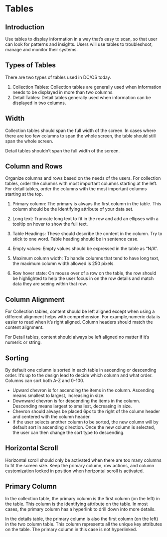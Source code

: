 # Tables

## Introduction

Use tables to display information in a way that’s easy to scan, so that user can look for patterns and insights. Users will use tables to troubleshoot, manage and monitor their systems. 

## Types of Tables

There are two types of tables used in DC/OS today. 

1. Collection Tables: Collection tables are generally used when information needs to be displayed in more than two columns.
2. Detail Tables: Detail tables generally used when information can be displayed in two columns.

## Width

Collection tables should span the full width of the screen. In cases where there are too few columns to span the whole screen, the table should still span the whole screen. 

Detail tables shouldn’t span the full width of the screen.

## Column and Rows

Organize columns and rows based on the needs of the users. For collection tables, order the columns with most important columns starting at the left. For detail tables, order the columns with the most important columns starting at the top. 

1. Primary column: The primary is always the first column in the table. This column should be the identifying attribute of your data set. 

2. Long text: Truncate long text to fit in the row and add an ellipses with a tooltip on hover to show the full text. 

3. Table Headings: These should describe the content in the column. Try to stick to one word. Table heading should be in sentence case. 

4. Empty values: Empty values should be expressed in the table as “N/A”. 

5. Maximum column width: To handle columns that tend to have long text, the maximum column width allowed is 250 pixels.

6. Row hover state: On mouse over of a row on the table, the row should be highlighted to help the user focus in on the row details and match data they are seeing within that row. 

## Column Alignment

For Collection tables, content should be left aligned except when using a different alignment helps with comprehension. For example,numeric data is easier to read when it’s right aligned. Column headers should match the content alignment. 

For Detail tables, content should always be left aligned no matter if it’s numeric or string. 

## Sorting

By default one column is sorted in each table in ascending or descending order. It’s up to the design lead to decide which column and what order. Columns can sort both A-Z and 0-100. 

* Upward chevron is for ascending the items in the column. Ascending means smallest to largest, increasing in size.
* Downward chevron is for descending the items in the column. Descending means largest to smallest, decreasing in size.
* Chevron should always be placed 6px to the right of the column header and centered with the column header.
* If the user selects another column to be sorted, the new column will by default sort in ascending direction. Once the new column is selected, the user can then change the sort type to descending. 

## Horizontal Scroll

Horizontal scroll should only be activated when there are too many columns to fit the screen size. Keep the primary column, row actions, and column customization locked in position when horizontal scroll is activated.

## Primary Column 

In the collection table, the primary column is the first column (on the left) in the table. This column is the identifying attribute on the table. In most cases, the primary column has a hyperlink to drill down into more details. 

In the details table, the primary column is also the first column (on the left) in the two column table. This column represents all the unique key attributes on the table. The primary column in this case is not hyperlinked. 
